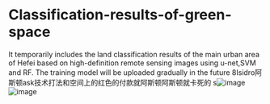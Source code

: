 # Classification-results-of-green-space
It temporarily includes the land classification results of the main urban area of Hefei based on high-definition remote sensing images using u-net,SVM and RF. The training model will be uploaded gradually in the future
8Isidro阿斯顿ask技术打法和空间上的红色的付款就阿斯顿阿斯顿就卡死的
s![image](https://github.com/glw5201314/Classification-results-of-green-space/assets/74762812/8e712059-247c-473a-87f2-4f3c30509264)
![image](https://github.com/glw5201314/Classification-results-of-green-space/assets/74762812/019a34f3-0b06-41b2-8d46-57875da23dba)
